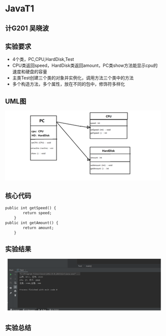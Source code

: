 # JavaT1

## 计G201 吴晓波

## 实验要求

+ 4个类，PC,CPU,HardDisk,Test
+ CPU类返回speed，HardDisk类返回amount，PC类show方法能显示cpu的速度和硬盘的容量
+ 主类Test创建三个类的对象并实例化，调用方法三个类中的方法
+ 多个构造方法，多个属性，放在不同的包中，修饰符多样化

## UML图

![](https://github.com/INHOPEKEEP/JavaT1/blob/main/picture/11.png)

## 核心代码

```
public int getSpeed() {
        return speed;
    }
public int getAmount() {
        return amount;
    }
```
## 实验结果

![](https://github.com/INHOPEKEEP/JavaT1/blob/main/picture/20%20(2).png)

## 实验总结



